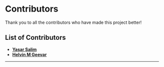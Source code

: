 # Contributors

Thank you to all the contributors who have made this project better!

## List of Contributors

- **[Yasar Salim](https://github.com/yasar-salim)**
- **[Helvin M Geevar](https://www.linkedin.com/in/helvi)**

---




